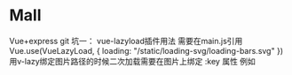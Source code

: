 # Mall
Vue+express
git
坑一：
vue-lazyload插件用法
需要在main.js引用
Vue.use(VueLazyLoad, {
  loading: "/static/loading-svg/loading-bars.svg"
})
用v-lazy绑定图片路径的时候二次加载需要在图片上绑定 :key 属性
例如
<img v-lazy="'/static/'+item.productImage" alt="" :key="'/static/'+item.productImage">
